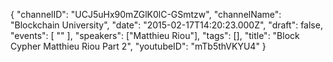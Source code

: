 {
    "channelID": "UCJ5uHx90mZGlK0lC-GSmtzw",
    "channelName": "Blockchain University",
    "date": "2015-02-17T14:20:23.000Z",
    "draft": false,
    "events": [
        ""
    ],
    "speakers": ["Matthieu Riou"],
    "tags": [],
    "title": "Block Cypher Matthieu Riou Part 2",
    "youtubeID": "mTb5thVKYU4"
}
